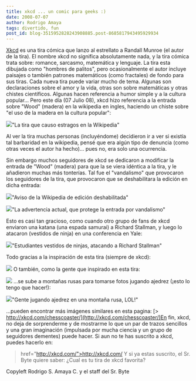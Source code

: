 ```yaml
---
title: xkcd ... un comic para geeks :)
date: 2008-07-07
author: Rodrigo Amaya
tags: divertido, fun
post_id: blog-3515952828243908885.post-8685817943495929934
---
```


[Xkcd](http://www.xkcd.com/) es una tira cómica que lanzo al estrellato a Randall Munroe (el autor de la tira). El nombre xkcd no significa absolutamente nada, y la tira cómica trata sobre: romance, sarcasmo, matemática y lenguaje. La tira esta dibujada como "hombres de palitos", pero ocasionalmente el autor incluye paisajes o también patrones matemáticos (como fractales) de fondo para sus tiras. Cada nueva tira puede variar mucho de tema. Algunas son declaraciones sobre el amor y la vida, otras son sobre matemáticas y otras chistes científicos. Algunas hacen referencia a humor simple y a la cultura popular... Pero este día (07 Julio 08), xkcd hizo referencia a la entrada sobre "Wood" (madera) en la wikipedia en ingles, haciendo un chiste sobre "el uso de la madera en la cultura popular":

[![](http://imgs.xkcd.com/comics/in_popular_culture.png)](http://imgs.xkcd.com/comics/in_popular_culture.png)"La tira que causo estragos en la Wikipedia"

Al ver la tira muchas personas (incluyéndome) decidieron ir a ver si existía tal barbaridad en la wikipedia, pensé que era algún tipo de denuncia (como otras veces el autor ha hecho)... pues no, era solo una ocurrencia.

Sin embargo muchos seguidores de xkcd se dedicaron a modificar la entrada de "Wood" (madera) para que la se viera idéntica a la tira, y le añadieron muchas más tonterías. Tal fue el "vandalismo" que provocaron los seguidores de la tira, que provocaron que se deshabilitara la edición en dicha entrada:

[![](http://bp1.blogger.com/_ayvorITawE4/SHLBxfOgiAI/AAAAAAAAA2M/HVYkoup0G_c/s400/wiki-lol.jpg)](http://bp1.blogger.com/_ayvorITawE4/SHLBxfOgiAI/AAAAAAAAA2M/HVYkoup0G_c/s1600-h/wiki-lol.jpg)"Aviso de la Wikipedia de edición deshabilitada"

[![](http://bp3.blogger.com/_ayvorITawE4/SHLY5_OgiDI/AAAAAAAAA2k/osw2bPapvBI/s400/wiki-lol2.jpg)](http://bp3.blogger.com/_ayvorITawE4/SHLY5_OgiDI/AAAAAAAAA2k/osw2bPapvBI/s1600-h/wiki-lol2.jpg)"La advertencia actual, que protege la entrada por vandalismo"

Esto es casi tan gracioso, como cuando otro grupo de fans de xkcd enviaron una katana (una espada samurai) a Richard Stallman, y luego lo atacaron (vestidos de ninja) en una conferencia en Yale:

[![](http://bp3.blogger.com/_ayvorITawE4/SHLCt_OgiBI/AAAAAAAAA2U/HqN6FLsJ2Wk/s400/Richard_Stallman_attacked_by_ninjas,_October_17,_2007.jpg)](http://bp3.blogger.com/_ayvorITawE4/SHLCt_OgiBI/AAAAAAAAA2U/HqN6FLsJ2Wk/s1600-h/Richard_Stallman_attacked_by_ninjas,_October_17,_2007.jpg)"Estudiantes vestidos de ninjas, atacando a Richard Stallman"

Todo gracias a la inspiración de esta tira (siempre de xkcd):

[![](http://imgs.xkcd.com/comics/open_source.png)](http://imgs.xkcd.com/comics/open_source.png) O también, como la gente que inspirado en esta tira:

[![](http://bp3.blogger.com/_ayvorITawE4/SHLEC_OgiCI/AAAAAAAAA2c/ANrFFTYFZEo/s400/chess+photo.png)](http://bp3.blogger.com/_ayvorITawE4/SHLEC_OgiCI/AAAAAAAAA2c/ANrFFTYFZEo/s1600-h/chess+photo.png) ...se sube a montañas rusas para tomarse fotos jugando ajedrez (¡esto lo tengo que hacer!):

[![](http://imgs.xkcd.com/chesscoaster/xkcd_logride.jpg)](http://imgs.xkcd.com/chesscoaster/xkcd_logride.jpg)"Gente jugando ajedrez en una montaña rusa, LOL!"

...pueden encontrar más imágenes similares en esta pagina: [> http://xkcd.com/chesscoaster/](http://xkcd.com/chesscoaster/)En fin, xkcd, no deja de sorprenderme y de mostrarme lo que un par de trazos sencillos y una gran imaginación (impulsada por mucha ciencia y un grupo de seguidores dementes) puede hacer. Si aun no te has suscrito a xkcd, puedes hacerlo en:

> href="http://xkcd.com/">http://xkcd.com/
Y si ya estas suscrito, el Sr. Byte quiere saber: ¿Cual es tu tira de xkcd favorita?

Copyleft Rodrigo S. Amaya C. y el staff del Sr. Byte